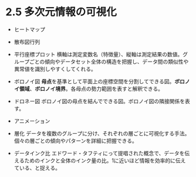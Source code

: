 # 2.5 多次元情報の可視化

- ヒートマップ
- 散布図行列
- 平行座標プロット 横軸は測定変数名（特徴量）、縦軸は測定結果の数値。グループごとの傾向やデータセット全体の構造を把握し、データ間の類似性や異常値を識別しやすくしてくれる。
- ボロノイ図 **母点**を基準として平面上の座標空間を分割してできる図。**ボロノイ領域**、**ボロノイ境界**。各母点の勢力範囲を表すと解釈できる。
- ドロネー図 ボロノイ図の母点を結んでできる図。ボロノイ図の隣接関係を表す。
- アニメーション

- 層化 データを複数のグループに分け、それぞれの層ごとに可視化する手法。個々の層ごとの傾向やパターンを詳細に把握できる。
- データインク比 エドワード・タフティにって提唱された概念で、データを伝えるためのインクと全体のインク量の比。1に近いほど情報を効率的に伝えている、と捉える。

